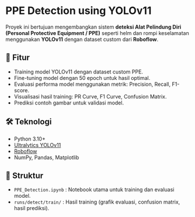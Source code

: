 # PPE Detection using YOLOv11

Proyek ini bertujuan mengembangkan sistem **deteksi Alat Pelindung Diri (Personal Protective Equipment / PPE)** seperti helm dan rompi keselamatan menggunakan **YOLOv11** dengan dataset custom dari **Roboflow**.

## 🚀 Fitur
- Training model YOLOv11 dengan dataset custom PPE.
- Fine-tuning model dengan 50 epoch untuk hasil optimal.
- Evaluasi performa model menggunakan metrik: Precision, Recall, F1-score.
- Visualisasi hasil training: PR Curve, F1 Curve, Confusion Matrix.
- Prediksi contoh gambar untuk validasi model.

## 🛠️ Teknologi
- Python 3.10+
- [Ultralytics YOLOv11](https://github.com/ultralytics/ultralytics)
- [Roboflow](https://roboflow.com/)
- NumPy, Pandas, Matplotlib

## 📂 Struktur
- `PPE_Detection.ipynb` : Notebook utama untuk training dan evaluasi model.
- `runs/detect/train/` : Hasil training (grafik evaluasi, confusion matrix, hasil prediksi).

